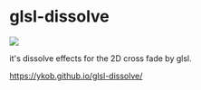 # glsl-dissolve

![](https://ykob.github.io/glsl-dissolve/img/share.jpg)

it's dissolve effects for the 2D cross fade by glsl.

https://ykob.github.io/glsl-dissolve/
